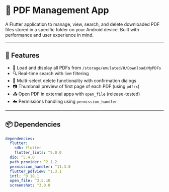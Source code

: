 # 📄 PDF Management App

A Flutter application to manage, view, search, and delete downloaded PDF files stored in a specific folder on your Android device. Built with performance and user experience in mind.

---

## 🚀 Features

- 📁 Load and display all PDFs from `/storage/emulated/0/Download/MyPDFs`
- 🔍 Real-time search with live filtering
- 🧹 Multi-select delete functionality with confirmation dialogs
- 📷 Thumbnail preview of first page of each PDF (using `pdfrx`)
- 📤 Open PDF in external apps with `open_file` (release-tested)
- ☁️ Permissions handling using `permission_handler`

---

## 📦 Dependencies

```yaml
dependencies:
  flutter:
    sdk: flutter
    flutter_lints: ^5.0.0
  dio: ^5.4.0
  path_provider: ^2.1.2
  permission_handler: ^11.3.0
  flutter_pdfview: ^1.3.1
  intl: ^0.18.1
  open_file: ^3.5.10
  screenshot: ^3.0.0
```


  
